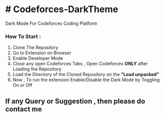 <H1># Codeforces-DarkTheme</H1>
Dark Mode For Codeforces Coding Platform


<h3>How To Start :</h3>
<ol>
  <li>Clone The Repository</li>
  <li>Go to Extension on Browser</li>
  <li>Enable Developer Mode</li>
  <li>Close any open Codeforces Tabs , Open Codeforces <b>ONLY</b> after Loading the Repository</li>
  <li>Load the Directory of the Cloned Repository on the <b>"Load unpacked"</b></li>
  <li>Now , To run the extension Enable/Disable the Dark Mode by Toggling On or Off</li>
</ol>



<h2> If any Query or Suggestion , then please do contact me </h2>

